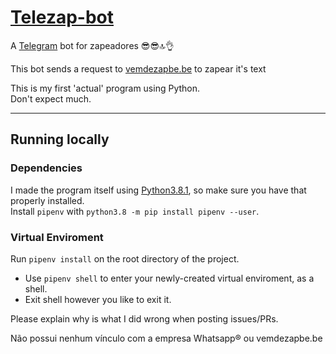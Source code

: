 # [Telezap-bot](https://t.me/Zapeador_Bot)

A [Telegram](https://telegram.org/) bot for zapeadores 😎😎🔝👌

This bot sends a request to [vemdezapbe.be](http://vemdezapbe.be/) to zapear it's text

This is my first 'actual' program using Python.  
Don't expect much.

---

## Running locally
### Dependencies
I made the program itself using [Python3.8.1](https://www.python.org/downloads/release/python-381/), so make sure you have that properly installed.  
Install `pipenv` with `python3.8 -m pip install pipenv --user`.

### Virtual Enviroment
Run `pipenv install` on the root directory of the project.  
* Use `pipenv shell` to enter your newly-created virtual enviroment, as a shell.  
* Exit shell however you like to exit it.

Please explain why is what I did wrong when posting issues/PRs.

Não possui nenhum vínculo com a empresa Whatsapp® ou vemdezapbe.be

